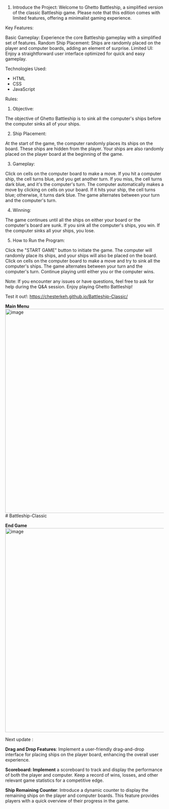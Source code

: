 
1. Introduce the Project:
Welcome to Ghetto Battleship, a simplified version of the classic Battleship game. Please note that this edition comes with limited features, offering a minimalist gaming experience.

Key Features:

Basic Gameplay: Experience the core Battleship gameplay with a simplified set of features.
Random Ship Placement: Ships are randomly placed on the player and computer boards, adding an element of surprise.
Limited UI: Enjoy a straightforward user interface optimized for quick and easy gameplay.

Technologies Used:
- HTML
- CSS
- JavaScript


Rules:

1. Objective:

The objective of Ghetto Battleship is to sink all the computer's ships before the computer sinks all of your ships.

2. Ship Placement:

At the start of the game, the computer randomly places its ships on the board. These ships are hidden from the player.
Your ships are also randomly placed on the player board at the beginning of the game.

3. Gameplay:

Click on cells on the computer board to make a move.
If you hit a computer ship, the cell turns blue, and you get another turn.
If you miss, the cell turns dark blue, and it's the computer's turn.
The computer automatically makes a move by clicking on cells on your board. If it hits your ship, the cell turns blue; otherwise, it turns dark blue.
The game alternates between your turn and the computer's turn.

4. Winning:

The game continues until all the ships on either your board or the computer's board are sunk.
If you sink all the computer's ships, you win.
If the computer sinks all your ships, you lose.

5. How to Run the Program:

Click the "START GAME" button to initiate the game.
The computer will randomly place its ships, and your ships will also be placed on the board.
Click on cells on the computer board to make a move and try to sink all the computer's ships.
The game alternates between your turn and the computer's turn.
Continue playing until either you or the computer wins.

Note: If you encounter any issues or have questions, feel free to ask for help during the Q&A session. Enjoy playing Ghetto Battleship!

Test it out!: https://chesterkeh.github.io/Battleship-Classic/

**Main Menu**
<img width="648" alt="image" src="https://github.com/ChesterKeh/Battleship-Classic/assets/114325356/b59b99cd-56e6-4ba4-be89-5d0409c32c46"># Battleship-Classic

**End Game**
<img width="648" alt="image" src="https://github.com/ChesterKeh/Battleship-Classic/assets/114325356/f71edb0f-220a-4b59-9b18-a91a920e477d">





Next update :

**Drag and Drop Features**: Implement a user-friendly drag-and-drop interface for placing ships on the player board, enhancing the overall user experience.

**Scoreboard: Implement** a scoreboard to track and display the performance of both the player and computer. Keep a record of wins, losses, and other relevant game statistics for a competitive edge.

**Ship Remaining Counter**: Introduce a dynamic counter to display the remaining ships on the player and computer boards. This feature provides players with a quick overview of their progress in the game.

